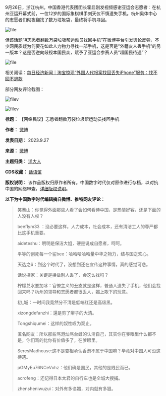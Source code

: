 
9月26日，浙江杭州。中国香港代表团团长霍启刚发视频感谢亚运会志愿者：在杭州亚运开幕式前，一位12岁的国际象棋棋手刘天仪不慎遗失手机，杭州奥体中心的志愿者们彻夜翻找了数万垃圾袋，最终将手机寻回。


![file](https://chinadigitaltimes.net/chinese/files/2023/09/image-1695806752223.png)


但该话题“#志愿者翻数万袋垃圾帮运动员找回手机”在微博平台引发舆论反弹，不少网民质疑为何要花如此人力物力寻找一部手机，这是否是“外籍友人丢手机”的另一版本？这是否逆向歧视本国民众，赋予了亚运会参赛人员“超国民待遇”？


![file](https://chinadigitaltimes.net/chinese/files/2023/09/image-1695805952063.png)


相关阅读：[每日经济新闻｜淘宝惊现“外国人代报案找回丢失iPhone”服务：找不回不退款](https://news.sina.cn/2017-06-20/detail-ifyhfhrt4876762.d.html "每日经济新闻｜淘宝惊现“外国人代报案找回丢失iPhone”服务：找不回不退款")


部分网友评论截图：


![filev](https://chinadigitaltimes.net/chinese/files/2023/09/image-1695806968951.png)  

![filev](https://chinadigitaltimes.net/chinese/files/2023/09/image-1695806991929.png)




**标题：** 【网络民议】志愿者翻数万袋垃圾帮运动员找回手机  

**作者：** [微博](https://chinadigitaltimes.net/space/微博)  

**发表日期：** 2023.9.27  

**来源：** [微博](https://chinadigitaltimes.net/chinese/feed)  

**主题归类：** [洋大人](https://chinadigitaltimes.net/space/洋大人)  

**CDS收藏：** [话语馆](https://chinadigitaltimes.net/space/%E8%AF%9D%E8%AF%AD%E9%A6%86)  

**版权说明：** 该作品版权归原作者所有。中国数字时代仅对原作进行存档，以对抗中国的网络审查。[详细版权说明](https://chinadigitaltimes.net/chinese/copyright)。


**以下为中国数字时代编辑摘自微博、推特网友评论：** 



> 
> 笑蓦山：你觉得外面那些人看了会如何看待中国，是热情好客，还是下面的人没有人权？
> 
> 
> beeflym33 ：没必要这样，人力成本，社会成本，还有清洁工人的尊严都比这手机重要。
> 
> 
> aideteshu：明明是保洁大姐，硬是说成自愿者，呵呵。
> 
> 
> 平等的创死每一个鲨bee：哈哈哈哈哈量中华之物力，结与国之欢心。
> 
> 
> 天选之6：到这个时代了，没想到还在宣传这种事情，真的感觉可悲。
> 
> 
> 话说探家：关键是换做别人丢了，会这么找吗？
> 
> 
> 柠檬兑水要加冰：官僚主义的丑态就是这样，普通人遗失了手机，他们会找回来吗？杭州的领导和志愿者都很丢人，媚上欺下的玩意。
> 
> 
> 初\_城：一时间我竟然分不清是低端红还是高级黑。
> 
> 
> xizongdefanzhi：還是剪了辮子的大清。
> 
> 
> Tongshiqumei：这样的奴性叹为观止。
> 
> 
> 匿名网友：所以那些骂港灿骂台蛙的认清自己，其实你在爹眼里什么都不是，你们骂的比你有价值多了，在爹眼里。
> 
> 
> SeresMadhouse:这不是变相承认香港不属于中国嘛？毕竟对中国人可没这待遇。
> 
> 
> pGMyEu76NCeVxhz：他们确是国民，其他的是贱民而已。
> 
> 
> acrofeng：还记得日本太君的自行车也是全城大搜捕。
> 
> 
> zhensheniwuzui：对外有多谄媚，对内就有多狠。
> 
> 
> 

